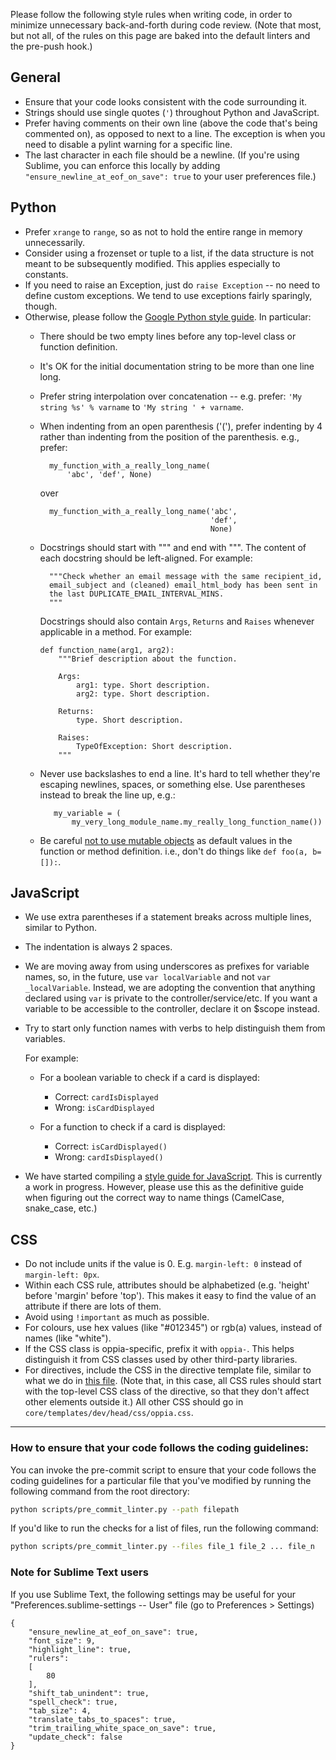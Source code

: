 Please follow the following style rules when writing code, in order to minimize unnecessary back-and-forth during code review. (Note that most, but not all, of the rules on this page are baked into the default linters and the pre-push hook.)

## General
- Ensure that your code looks consistent with the code surrounding it.
- Strings should use single quotes (`'`) throughout Python and JavaScript.
- Prefer having comments on their own line (above the code that's being commented on), as opposed to next to a line. The exception is when you need to disable a pylint warning for a specific line.
- The last character in each file should be a newline. (If you're using Sublime, you can enforce this locally by adding `"ensure_newline_at_eof_on_save": true` to your user preferences file.)

## Python
- Prefer `xrange` to `range`, so as not to hold the entire range in memory unnecessarily.
- Consider using a frozenset or tuple to a list, if the data structure is not meant to be subsequently modified. This applies especially to constants.
- If you need to raise an Exception, just do `raise Exception` -- no need to define custom exceptions. We tend to use exceptions fairly sparingly, though.
- Otherwise, please follow the [Google Python style guide](https://github.com/google/styleguide/blob/gh-pages/pyguide.md). In particular:
  - There should be two empty lines before any top-level class or function definition.
  - It's OK for the initial documentation string to be more than one line long.
  - Prefer string interpolation over concatenation -- e.g. prefer: `'My string %s' % varname` to `'My string ' + varname`.
  - When indenting from an open parenthesis ('('), prefer indenting by 4 rather than indenting from the position of the parenthesis. e.g., prefer:

    ```
      my_function_with_a_really_long_name(
          'abc', 'def', None)
    ```

    over
    
    ```
      my_function_with_a_really_long_name('abc',
                                          'def',
                                          None)
    ```
  - Docstrings should start with """ and end with """. The content of each docstring should be left-aligned. For example:

    ```
      """Check whether an email message with the same recipient_id,
      email_subject and (cleaned) email_html_body has been sent in
      the last DUPLICATE_EMAIL_INTERVAL_MINS.
      """
    ```
    Docstrings should also contain `Args`, `Returns` and `Raises` whenever applicable in a method. For example:

    ```
    def function_name(arg1, arg2):
        """Brief description about the function.

        Args:
            arg1: type. Short description.
            arg2: type. Short description.

        Returns:
            type. Short description.

        Raises:
            TypeOfException: Short description.
        """
    ```
  - Never use backslashes to end a line. It's hard to tell whether they're escaping newlines, spaces, or something else. Use parentheses instead to break the line up, e.g.:

    ```
       my_variable = (
           my_very_long_module_name.my_really_long_function_name())
    ```
  - Be careful [not to use mutable objects](https://google.github.io/styleguide/pyguide.html?showone=Default_Argument_Values#Default_Argument_Values) as default values in the function or method definition. i.e., don't do things like `def foo(a, b=[]):`.

## JavaScript
- We use extra parentheses if a statement breaks across multiple lines, similar to Python.
- The indentation is always 2 spaces.
- We are moving away from using underscores as prefixes for variable names, so, in the future, use `var localVariable` and not `var _localVariable`. Instead, we are adopting the convention that anything declared using `var` is private to the controller/service/etc. If you want a variable to be accessible to the controller, declare it on $scope instead.
- Try to start only function names with verbs to help distinguish them from variables. 

   For example:
 
   - For a boolean variable to check if a card is displayed:
        - Correct: `cardIsDisplayed`
        - Wrong: `isCardDisplayed`

   - For a function to check if a card is displayed:
        - Correct: `isCardDisplayed()`
        - Wrong: `cardIsDisplayed()`
- We have started compiling a [style guide for JavaScript](https://docs.google.com/document/d/1ZDmLN66f53WdDPItFChu9Lr37z0dKoqR-ASX8UM5y60). This is currently a work in progress. However, please use this as the definitive guide when figuring out the correct way to name things (CamelCase, snake_case, etc.)

## CSS
- Do not include units if the value is 0. E.g. `margin-left: 0` instead of `margin-left: 0px`.
- Within each CSS rule, attributes should be alphabetized (e.g. 'height' before 'margin' before 'top'). This makes it easy to find the value of an attribute if there are lots of them.
- Avoid using `!important` as much as possible.
- For colours, use hex values (like "#012345") or rgb(a) values, instead of names (like "white").
- If the CSS class is oppia-specific, prefix it with `oppia-`. This helps distinguish it from CSS classes used by other third-party libraries. 
- For directives, include the CSS in the directive template file, similar to what we do in [this file](https://github.com/oppia/oppia/blob/37a43ca249ffd2b60bf98f791995048ce0ec5269/core/templates/dev/head/components/summary_tile/exploration_summary_tile_directive.html). (Note that, in this case, all CSS rules should start with the top-level CSS class of the directive, so that they don't affect other elements outside it.) All other CSS should go in `core/templates/dev/head/css/oppia.css`.

----
### How to ensure that your code follows the coding guidelines:

You can invoke the pre-commit script to ensure that your code follows the coding guidelines for a particular file that you've modified by running the following command from the root directory:
```bash
python scripts/pre_commit_linter.py --path filepath
```

If you'd like to run the checks for a list of files, run the following command:
```bash
python scripts/pre_commit_linter.py --files file_1 file_2 ... file_n
```

### Note for Sublime Text users

If you use Sublime Text, the following settings may be useful for your "Preferences.sublime-settings -- User" file (go to Preferences > Settings)

```
{
    "ensure_newline_at_eof_on_save": true,
    "font_size": 9,
    "highlight_line": true,
    "rulers":
    [
        80
    ],
    "shift_tab_unindent": true,
    "spell_check": true,
    "tab_size": 4,
    "translate_tabs_to_spaces": true,
    "trim_trailing_white_space_on_save": true,
    "update_check": false
}
```